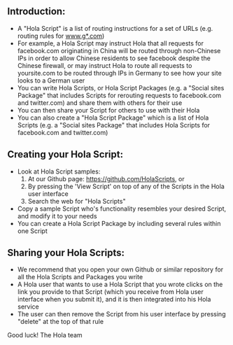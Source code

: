Introduction:
-------------
- A "Hola Script" is a list of routing instructions for a set of URLs (e.g. routing rules for www.g*.com)
- For example, a Hola Script may instruct Hola that all requests for facebook.com originating in China will be routed through non-Chinese IPs in order to allow Chinese residents to see facebook despite the Chinese firewall, or may instruct Hola to route all requests to yoursite.com to be routed through IPs in Germany to see how your site looks to a German user
- You can write Hola Scripts, or Hola Script Packages (e.g. a "Social sites Package" that includes Scripts for rerouting requests to facebook.com and twitter.com) and share them with others for their use
- You can then share your Script for others to use with their Hola
- You can also create a "Hola Script Package" which is a list of Hola Scripts (e.g. a "Social sites Package" that includes Hola Scripts for facebook.com and twitter.com)

Creating your Hola Script:
--------------------------
- Look at Hola Script samples:
   1. At our Github page: https://github.com/HolaScripts, or
   2. By pressing the 'View Script' on top of any of the Scripts in the Hola user interface
   3. Search the web for "Hola Scripts"
- Copy a sample Script who's functionality resembles your desired Script, and modify it to your needs
- You can create a Hola Script Package by including several rules within one Script

Sharing your Hola Scripts:
-------------------------
- We recommend that you open your own Github or similar repository for all the Hola Scripts and Packages you write
- A Hola user that wants to use a Hola Script that you wrote clicks on the link you provide to that Script (which you receive from Hola user interface when you submit it), and it is then integrated into his Hola service
- The user can then remove the Script from his user interface by pressing "delete" at the top of that rule

Good luck!
The Hola team

